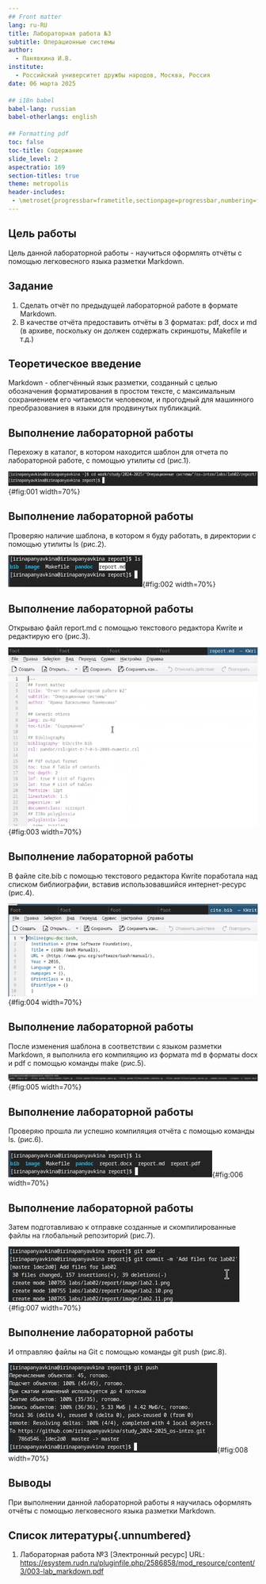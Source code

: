 ```yaml
---
## Front matter
lang: ru-RU
title: Лабораторная работа №3
subtitle: Операционные системы
author:
  - Панявкина И.В.
institute:
  - Российский университет дружбы народов, Москва, Россия
date: 06 марта 2025

## i18n babel
babel-lang: russian
babel-otherlangs: english

## Formatting pdf
toc: false
toc-title: Содержание
slide_level: 2
aspectratio: 169
section-titles: true
theme: metropolis
header-includes:
 - \metroset{progressbar=frametitle,sectionpage=progressbar,numbering=fraction}
---
```


## Цель работы

  Цель данной лабораторной работы - научиться оформлять отчёты с помощью легковесного языка разметки Markdown.

## Задание

1. Сделать отчёт по предыдущей лабораторной работе в формате Markdown.
2. В качестве отчёта предоставить отчёты в 3 форматах: pdf, docx и md (в архиве, поскольку он должен содержать скриншоты, Makefile и т.д.)

## Теоретическое введение

  Markdown - облегчённый язык разметки, созданный с целью обозначения форматирования в простом тексте, с максимальным сохраниением его читаемости человеком, и прогодный для машинного преобразованиея в языки для продвинутых публикаций.
  
## Выполнение лабораторной работы

  Перехожу в каталог, в котором находится шаблон для отчета по лабораторной работе, с помощью утилиты cd (рис.1).

![Перемещение между директориями](image/lab3.1.png){#fig:001 width=70%}

## Выполнение лабораторной работы
  Проверяю наличие шаблона, в котором я буду работать, в директории с помощью утилиты ls (рис.2).

![Проверка наличия report.md](image/lab3.2.png){#fig:002 width=70%}

## Выполнение лабораторной работы
  Открываю файл report.md с помощью текстового редактора Kwrite и редактирую его (рис.3).

![Изменение файла](image/lab3.3.png){#fig:003 width=70%}

## Выполнение лабораторной работы
  В файле cite.bib с помощью текстового редактора Kwrite поработала над списком библиографии, вставив использовавшийся интернет-ресурс (рис.4).

![Редактирование файла](image/lab3.4.png){#fig:004 width=70%}

## Выполнение лабораторной работы
  После изменения шаблона в соответствии с языком разметки Markdown, я выполнила его компиляцию из формата md в форматы docx и pdf с помощью команды make (рис.5).
  
![Компиляция отчёта](image/lab3.5.png){#fig:005 width=70%}

## Выполнение лабораторной работы
  Проверяю прошла ли успешно компиляция отчёта с помощью команды ls. (рис.6).

![Проверка компиляции отчёта](image/lab3.6.png){#fig:006 width=70%}

## Выполнение лабораторной работы
  Затем подготавливаю к отправке созданные и скомпилированные файлы на глобальный репозиторий (рис.7).

![Подготовка файлов к отправке на Git](image/lab3.7.png){#fig:007 width=70%}

## Выполнение лабораторной работы
  И отправляю файлы на Git с помощью команды git push (рис.8).
  
![Отправка файлов на Git](image/lab3.8.png){#fig:008 width=70%}

## Выводы

  При выполнении данной лабораторной работы я научилась оформлять отчёты с помощью легковесного языка разметки Markdown.

## Список литературы{.unnumbered}

1. Лабораторная работа №3 [Электронный ресурс] URL: https://esystem.rudn.ru/pluginfile.php/2586858/mod_resource/content/3/003-lab_markdown.pdf

